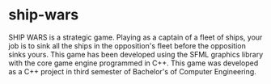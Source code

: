 # ship-wars
SHIP WARS is a strategic game. Playing as a captain of a fleet of ships, your job is to sink all the ships in the opposition's fleet before the opposition sinks yours. This game has been developed using the SFML graphics library with the core game engine programmed in C++. This game was developed as a C++ project in third semester of Bachelor's of Computer Engineering.
